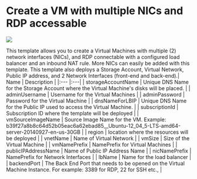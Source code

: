 # Create a VM with multiple NICs and RDP accessable

<a href="https://portal.azure.com/#create/Microsoft.Template/uri/https%3A%2F%2Fraw.githubusercontent.com%2FAzure%2Fazure-quickstart-templates%2Fmaster%2F201-1-vm-loadbalancer-2-nics%2Fazuredeploy.json" target="_blank">
    <img src="http://azuredeploy.net/deploybutton.png"/>
</a>

This template allows you to create a Virtual Machines with multiple (2) network interfaces (NICs), and RDP connectable with a configured load balancer and an inbound NAT rule. More NICs can easily  be added with this template. This template also deploys a Storage Account, Virtual Network, Public IP address, and 2 Network Interfaces (front-end and back-end).| Name   | Description    |
|:--- |:---|
| storageAccountName  | Unique DNS Name for the Storage Account where the Virtual Machine's disks will be placed. |
| adminUsername  | Username for the Virtual Machines  |
| adminPassword  | Password for the Virtual Machine  |
| dnsNameForLBIP  | Unique DNS Name for the Public IP used to access the Virtual Machine. |
| subscriptionId  | Subscription ID where the template will be deployed |
| vmSourceImageName  | Source Image Name for the VM. Example: b39f27a8b8c64d52b05eac6a62ebad85__Ubuntu-12_04_5-LTS-amd64-server-20140927-en-us-30GB |
| region | location where the resources will be deployed |
| vnetName | Name of Virtual Network |
| vmSize | Size of the Virtual Machine |
| vmNamePrefix | NamePrefix for Virtual Machines |
| publicIPAddressName | Name of Public IP Address Name |
| nicNamePrefix | NamePrefix for Network Interfaces |
| lbName | Name for the load balancer |
| backendPort | The Back End Port that needs to be opened on the Virtual Machine Instance. For example: 3389 for RDP, 22 for SSH etc., |
